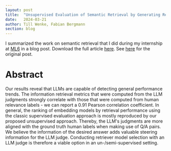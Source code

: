 ```yaml
---
layout: post
title:  "Unsupervised Evaluation of Semantic Retrieval by Generating Relevance Judgments with an LLM Judge"
date:   2024-03-21
author: Till Wenke, Fabian Bergmann
section: blog
---
```

I summarized the work on semantic retrieval that I did during my internship at [ML6](https://www.ml6.eu/) in a blog post.
Download the full article [here](https://raw.githubusercontent.com/tillwenke/tillwenke.github.io/main/_posts/assets/ml6_blog_post.pdf).
See [here](https://blog.ml6.eu/unsupervised-evaluation-of-semantic-retrieval-by-generating-relevance-judgments-with-an-llm-judge-ea244cc80908) for the original post.

# Abstract

Our results reveal that LLMs are capable of detecting general performance trends. The information retrieval metrics that were computed from the LLM judgments strongly correlate with those that were computed from human relevance labels - we can report a 0.91 Pearson correlation coefficient. In general, the ranking of embedding models by retrieval performance using the classic supervised evaluation approach is mostly reproduced by our proposed unsupervised approach. Thereby, the LLM's judgments are more aligned with the ground truth human labels when making use of  Q/A pairs. We believe the information of the desired answer adds valuable steering information for the LLM judge. Conducting retriever model selection with an LLM judge is therefore a viable option in an un-/semi-supervised setting.
